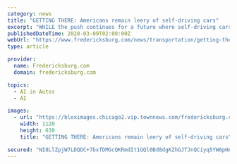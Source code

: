 ```yaml
---
category: news
title: "GETTING THERE: Americans remain leery of self-driving cars"
excerpt: "WHILE the push continues for a future where self-driving cars are the norm, at present we humans seem averse to sharing the road with artificial intelligence. And that’s saying a lot, given the proliferation of bad and dangerous drivers on the roads."
publishedDateTime: 2020-03-09T02:00:00Z
webUrl: "https://www.fredericksburg.com/news/transportation/getting-there-americans-remain-leery-of-self-driving-cars/article_ab0b9d66-c427-562a-bf29-f62c96faf7ce.html"
type: article

provider:
  name: Fredericksburg.com
  domain: fredericksburg.com

topics:
  - AI in Autos
  - AI

images:
  - url: "https://bloximages.chicago2.vip.townnews.com/fredericksburg.com/content/tncms/assets/v3/editorial/7/f1/7f1025a4-1959-555a-9f88-89a50aa49030/5e627e4b1e8b5.image.jpg?crop=1657%2C932%2C0%2C159&resize=1120%2C630&order=crop%2Cresize"
    width: 1120
    height: 630
    title: "GETTING THERE: Americans remain leery of self-driving cars"

secured: "NI8LlZpjW7LDQDC+7bxfDMGcQKRmdIt1GQl0Bd8dgKZhGJTJnQCiyq5YW6pHAwgyEzFZSsMvGmKsOMx4g9MzdWFFrzGAoAwCBzxCXWrDZwSYb5hkm+RicFMNptXMG/Q5q4gV1IKl6O7Jl6H/fR9I/468lh6+Ml8pF5z5yE4+rbm6BFRSOgWGhYeqTrjfGW/wilUn50AxtYYE4kec0wHJb77YGDM+uRnJY0RHHWAeRArOcR8odQx2rhCSPkzcRJ4oQNzeu32hRb123LOqCx1KyJELl1ex4c37Q4hn7rmMaMbeb5+pT9j7Apkt/Ug48zXP;4rOnKtZhmoyepqRvUeA5Fw=="
---
```


